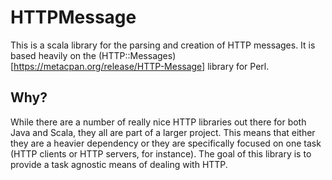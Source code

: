 # HTTPMessage

This is a scala library for the parsing and creation of HTTP messages. It
is based heavily on the (HTTP::Messages)[https://metacpan.org/release/HTTP-Message]
library for Perl.

## Why?

While there are a number of really nice HTTP libraries out there for both
Java and Scala, they all are part of a larger project. This means that
either they are a heavier dependency or they are specifically focused on
one task (HTTP clients or HTTP servers, for instance). The goal of this
library is to provide a task agnostic means of dealing with HTTP.